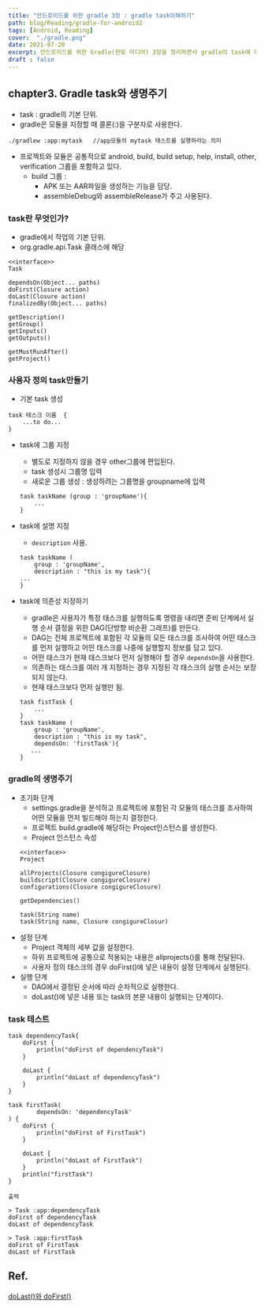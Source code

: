 ```yaml
---
title: "안드로이드를 위한 gradle 3장 : gradle task이해하기"
path: blog/Reading/gradle-for-android2
tags: [Android, Reading]
cover:  "./gradle.png"
date: 2021-07-20
excerpt: 안드로이드를 위한 Gradle(한빛 미디어) 3장을 정리하면서 gradle의 task에 대해 학습하고 task수명주기에 대해 테스트합니다. 
draft : false
---
```


## chapter3. Gradle task와 생명주기 

* task : gradle의 기본 단위.
* gradle은 모듈을 지정할 때 콜론(:)을 구분자로 사용한다. 
```
./gradlew :app:mytask   //app모듈의 mytask 태스트를 실행하라는 의미 
```
* 프로젝트와 모듈은 공통적으로 android, build, build setup, help, install, other, verification 그룹을 포함하고 있다.
    * build 그룹 : 
        * APK 또는 AAR파일을 생성하는 기능을 담당.
        * assembleDebug와 assembleRelease가 주고 사용된다.

### task란 무엇인가?
* gradle에서 작업의 기본 단위.
* org.gradle.api.Task 클래스에 해당
```
<<interface>>
Task

dependsOn(Object... paths)
doFirst(Closure action)
doLast(Closure action)
finalizedBy(Object... paths)

getDescription()
getGroup()
getInputs()
getOutputs()

getMustRunAfter()
getProject()
```

### 사용자 정의 task만들기 
* 기본 task 생성
```
task 태스크 이름  {
    ...to do...
}
```
* task에 그룹 지정 
    * 별도로 지정하지 않을 경우 other그룹에 편입된다.
    * task 생성시 그룹명 입력
    * 새로운 그룹 생성 : 생성하려는 그룹명을 groupname에 입력
    ```
    task taskName (group : 'groupName'){
        ...
    }
    ```
* task에 설명 지정 
    * `description` 사용.
    ```
    task taskName (
        group : 'groupName',
        description : "this is my task"){
    ...
    }
    ```
* task에 의존성 지정하기 
    * gradle은 사용자가 특정 태스크를 실행하도록 명령을 내리면 준비 단계에서 실행 순서 결정을 위한 DAG(단방향 비순환 그래프)를 만든다. 
    * DAG는 전체 프로젝트에 포함된 각 모듈의 모든 태스크를 조사하여 어떤 태스크를 먼저 실행하고 어떤 태스크를 나중에 실행할지 정보를 담고 있다. 
    * 어떤 태스크가 현재 태스크보다 먼저 실행해야 할 경우 `dependsOn`을 사용한다.
    * 의존하는 태스크를 여러 개 지정하는 경우 지정된 각 태스크의 실행 순서는 보장되지 않는다. 
    * 현재 태스크보다 먼저 실행만 됨.

     ```
     task fistTask {
         ...
     }
     task taskName (
         group : 'groupName',
         description : "this is my task",
         dependsOn: 'firstTask'){
        ...
    }
    ```

### gradle의 생명주기 
* 초기화 단계 
    * settings.gradle을 분석하고 프로젝트에 포함된 각 모듈의 태스크를 조사하여 어떤 모듈을 먼저 빌드해야 하는지 결정한다.
    * 프로젝트 build.gradle에 해당하는 Project인스턴스를 생성한다.
    * Project 인스턴스 속성 
    ```
    <<interface>>
    Project

    allProjects(Closure congigureClosure)
    buildscript(Closure congigureClosure)
    configurations(Closure congigureClosure)

    getDependencies()

    task(String name)
    task(String name, Closure congigureClosur)
    ```
* 설정 단계
    * Project 객체의 세부 값을 설정한다.
    * 하위 프로젝트에 공통으로 적용되는 내용은 allprojects()를 통해 전달된다.
    * 사용자 정의 태스크의 경우 doFirst()에 넣은 내용이 설정 단계에서 실행된다.
* 실행 단계 
    * DAG에서 결정된 순서에 따라 순차적으로 실행한다. 
    * doLast()에 넣은 내용 또는 task의 본문 내용이 실행되는 단계이다.

### task 테스트 
```
task dependencyTask{
    doFirst {
        println("doFirst of dependencyTask")
    }

    doLast {
        println("doLast of dependencyTask")
    }
}

task firstTask(
        dependsOn: 'dependencyTask'
) {
    doFirst {
        println("doFirst of FirstTask")
    }

    doLast {
        println("doLast of FirstTask")
    }
    println("firstTask")
}

출력 

> Task :app:dependencyTask
doFirst of dependencyTask
doLast of dependencyTask

> Task :app:firstTask
doFirst of FirstTask
doLast of FirstTask

```




## Ref.
[doLast()와 doFirst()](http://www.devkuma.com/books/pages/1076)